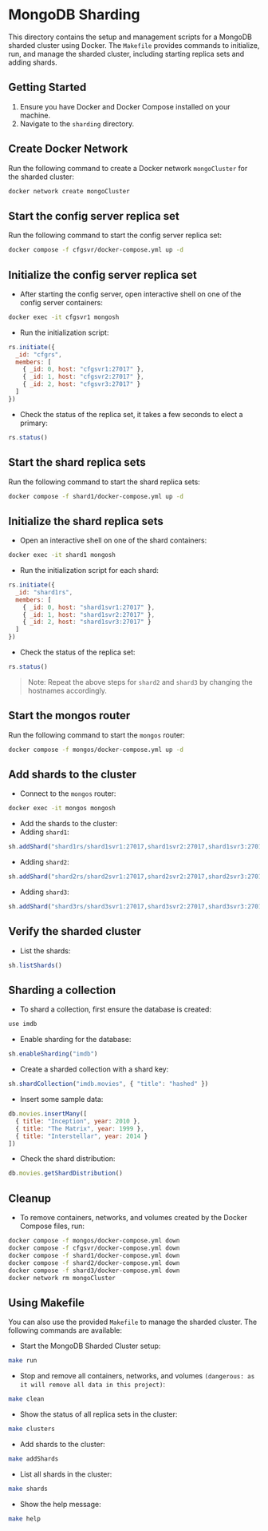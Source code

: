 # MongoDB Sharding
This directory contains the setup and management scripts for a MongoDB sharded cluster using Docker. The `Makefile` provides commands to initialize, run, and manage the sharded cluster, including starting replica sets and adding shards.

## Getting Started
1. Ensure you have Docker and Docker Compose installed on your machine.
2. Navigate to the `sharding` directory.

## Create Docker Network
Run the following command to create a Docker network `mongoCluster` for the sharded cluster:
```bash
docker network create mongoCluster
```

## Start the config server replica set
Run the following command to start the config server replica set:
```bash
docker compose -f cfgsvr/docker-compose.yml up -d
```

## Initialize the config server replica set
- After starting the config server, open interactive shell on one of the config server containers:
```bash
docker exec -it cfgsvr1 mongosh
```

- Run the initialization script:
```javascript
rs.initiate({
  _id: "cfgrs",
  members: [
    { _id: 0, host: "cfgsvr1:27017" },
    { _id: 1, host: "cfgsvr2:27017" },
    { _id: 2, host: "cfgsvr3:27017" }
  ]
})
```

- Check the status of the replica set, it takes a few seconds to elect a primary:
```javascript
rs.status()
```

## Start the shard replica sets
Run the following command to start the shard replica sets:
```bash
docker compose -f shard1/docker-compose.yml up -d
```

## Initialize the shard replica sets
- Open an interactive shell on one of the shard containers:
```bash
docker exec -it shard1 mongosh
```

- Run the initialization script for each shard:
```javascript
rs.initiate({
  _id: "shard1rs",
  members: [
    { _id: 0, host: "shard1svr1:27017" },
    { _id: 1, host: "shard1svr2:27017" },
    { _id: 2, host: "shard1svr3:27017" }
  ]
})
```

- Check the status of the replica set:
```javascript
rs.status()
```

> Note: Repeat the above steps for `shard2` and `shard3` by changing the hostnames accordingly.

## Start the mongos router
Run the following command to start the `mongos` router:
```bash
docker compose -f mongos/docker-compose.yml up -d
```

## Add shards to the cluster
- Connect to the `mongos` router:
```bash
docker exec -it mongos mongosh
```

- Add the shards to the cluster:
- Adding `shard1`:
```javascript
sh.addShard("shard1rs/shard1svr1:27017,shard1svr2:27017,shard1svr3:27017")
```

- Adding `shard2`:
```javascript
sh.addShard("shard2rs/shard2svr1:27017,shard2svr2:27017,shard2svr3:27017")
```

- Adding `shard3`:
```javascript
sh.addShard("shard3rs/shard3svr1:27017,shard3svr2:27017,shard3svr3:27017")
```

## Verify the sharded cluster
- List the shards:
```javascript
sh.listShards()
```

## Sharding a collection
- To shard a collection, first ensure the database is created:
```javascript
use imdb
```

- Enable sharding for the database:
```javascript
sh.enableSharding("imdb")
```

- Create a sharded collection with a shard key:
```javascript
sh.shardCollection("imdb.movies", { "title": "hashed" })
```

- Insert some sample data:
```javascript
db.movies.insertMany([
  { title: "Inception", year: 2010 },
  { title: "The Matrix", year: 1999 },
  { title: "Interstellar", year: 2014 }
])
```

- Check the shard distribution:
```javascript
db.movies.getShardDistribution()
```

## Cleanup
- To remove containers, networks, and volumes created by the Docker Compose files, run:
```bash
docker compose -f mongos/docker-compose.yml down
docker compose -f cfgsvr/docker-compose.yml down
docker compose -f shard1/docker-compose.yml down
docker compose -f shard2/docker-compose.yml down
docker compose -f shard3/docker-compose.yml down
docker network rm mongoCluster
```

## Using Makefile
You can also use the provided `Makefile` to manage the sharded cluster. The following commands are available:
- Start the MongoDB Sharded Cluster setup:
```bash
make run
```

- Stop and remove all containers, networks, and volumes `(dangerous: as it will remove all data in this project)`:
```bash
make clean
```

- Show the status of all replica sets in the cluster:
```bash
make clusters
```

- Add shards to the cluster:
```bash
make addShards
```

- List all shards in the cluster:
```bash
make shards
```

- Show the help message:
```bash
make help
```
